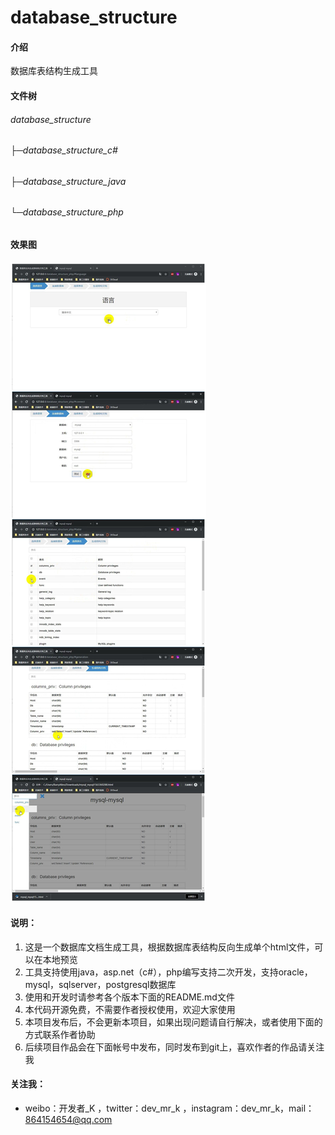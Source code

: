 # database_structure

#### 介绍
数据库表结构生成工具

#### 文件树
###### database_structure
###### ├─database_structure_c#
###### ├─database_structure_java
###### └─database_structure_php

#### 效果图
![image](preview.jpg)

#### 说明：
1. 这是一个数据库文档生成工具，根据数据库表结构反向生成单个html文件，可以在本地预览
2. 工具支持使用java，asp.net（c#），php编写支持二次开发，支持oracle，mysql，sqlserver，postgresql数据库
3. 使用和开发时请参考各个版本下面的README.md文件
4. 本代码开源免费，不需要作者授权使用，欢迎大家使用
5. 本项目发布后，不会更新本项目，如果出现问题请自行解决，或者使用下面的方式联系作者协助
6. 后续项目作品会在下面帐号中发布，同时发布到git上，喜欢作者的作品请关注我

#### 关注我：
- weibo：开发者_K ，twitter：dev_mr_k ，instagram：dev_mr_k，mail：864154654@qq.com
